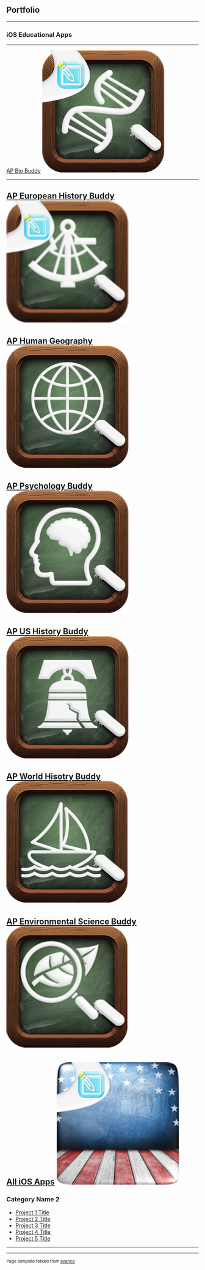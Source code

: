 ## Portfolio

---

### iOS Educational Apps




---
[AP Bio Buddy](https://apps.apple.com/us/app/ap-bio-buddy-2019/id945356217)
<img src="images/320x0w(18).jpg?raw=true"/>

---
[AP European History Buddy](https://apps.apple.com/us/app/ap-european-history-buddy/id945382767)
<img src="images/320x0w(19).jpg?raw=true"/>
---
[AP Human Geography](https://apps.apple.com/us/app/ap-human-geography-buddy/id945382802)
<img src="images/320x0w(20).jpg?raw=true"/>
---
[AP Psychology Buddy](https://apps.apple.com/us/app/ap-psychology-buddy-2019/id945382857)
<img src="images/320x0w(21).jpg?raw=true"/>
---
[AP US History Buddy](https://apps.apple.com/us/app/ap-us-history-buddy/id945389061)
<img src="images/320x0w(22).jpg?raw=true"/>
---
[AP World Hisotry Buddy](https://apps.apple.com/us/app/ap-world-history-buddy-2019/id945389077)
<img src="images/320x0w(23).jpg?raw=true"/>
---
[AP Environmental Science Buddy](https://apps.apple.com/us/app/apes-buddy-environ-science/id945389566)
<img src="images/320x0w(24).jpg?raw=true"/>
---

[All iOS Apps](https://apps.apple.com/us/developer/feraco-media-inc/id497957884#)
<img src="images/320x0w(1).jpg?raw=true"/>
---

### Category Name 2

- [Project 1 Title](http://example.com/)
- [Project 2 Title](http://example.com/)
- [Project 3 Title](http://example.com/)
- [Project 4 Title](http://example.com/)
- [Project 5 Title](http://example.com/)

---




---
<p style="font-size:11px">Page template forked from <a href="https://github.com/evanca/quick-portfolio">evanca</a></p>
<!-- Remove above link if you don't want to attibute -->
